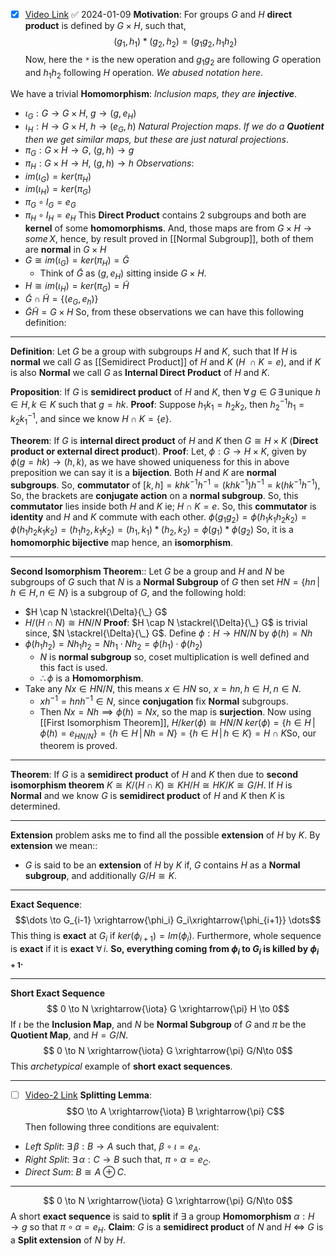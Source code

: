- [x] [Video Link](https://www.youtube.com/watch?v=Xz7_QJ-sIVk) ✅ 2024-01-09
**Motivation**: For groups $G$ and $H$ **direct product** is defined by $G\times H$, such that, $$(g_1, h_1)*(g_2, h_2) = (g_1g_2, h_1h_2)$$Now, here the `*` is the new operation and $g_1g_2$ are following $G$ operation and $h_1h_2$ following $H$ operation. *We abused notation here*.

We have a trivial **Homomorphism**:
*Inclusion maps, they are **injective***.
- $\iota_G: G \to G \times H$, $g \to (g, e_H)$
- $\iota_H: H \to G \times H$, $h \to (e_G, h)$
*Natural Projection maps*. *If we do a **Quotient** then we get similar maps, but these are just natural projections*.
- $\pi_G: G\times H \to G$, $(g,h) \to g$
- $\pi_H: G\times H \to H$, $(g,h) \to h$
*Observations*:
- $im(\iota_G) = ker(\pi_H)$
- $im(\iota_H) = ker(\pi_G)$
- $\pi_G \circ I_G = e_G$
- $\pi_H \circ I_H = e_H$
  This **Direct Product** contains $2$ subgroups and both are **kernel** of some **homomorphisms**. And, those maps are from $G \times H \to some\, X$, hence, by result proved in [[Normal Subgroup]], both of them are **normal** in $G\times H$
- $G \cong im(\iota_G) = ker(\pi_H) = \widetilde{G}$
	- Think of $\widetilde{G}$ as $(g, e_H)$ sitting inside $G \times H$.
- $H \cong im(\iota_H) = ker(\pi_G) = \widetilde{H}$
- $\widetilde{G} \cap \widetilde{H} = \{(e_G, e_h)\}$
- $\widetilde{G}\widetilde{H} = G \times H$
So, from these observations we can have this following definition:
***
**Definition**: Let $G$ be a group with subgroups $H$ and $K$, such that If $H$ is **normal** we call $G$ as [[Semidirect Product]] of $H$ and $K$ ($H\ \cap K = {e}$), and if $K$ is also **Normal** we call $G$ as **Internal Direct Product** of $H$ and $K$.

**Proposition**: If $G$ is **semidirect product** of $H$ and $K$, then $\forall \, g \in G \, \exists\, \text{unique } h \in H, k \in K$ such that $g = hk$.
**Proof**: Suppose $h_1k_1 = h_2k_2$, then $h_2^{-1}h_1 = k_2k_1^{-1}$, and since we know $H \cap K = \{e\}$.

**Theorem**: If $G$ is **internal direct product** of $H$ and $K$ then $G \cong H \times K$ (**Direct product or external direct product**).
**Proof**: Let, $\phi: G \to H \times K$, given by $\phi(g = hk) \to (h, k)$, as we have showed uniqueness for this in above preposition we can say it is a **bijection**.
Both $H$ and $K$ are **normal subgroups**.
So,  **commutator** of $[k, h] = khk^{-1}h^{-1} = (khk^{-1})h^{-1} = k(hk^{-1}h^{-1})$, So, the brackets are **conjugate action** on a **normal subgroup**. So, this **commutator** lies inside both $H$ and $K$ ie; $H \cap K = {e}$.
So, this **commutator** is **identity** and $H$ and $K$ commute with each other.
$\phi(g_1g_2) = \phi(h_1k_1h_2k_2) = \phi(h_1h_2k_1k_2) = (h_1h_2, k_1k_2) = (h_1, k_1) * (h_2, k_2) = \phi(g_1) * \phi(g_2)$
So, it is a **homomorphic bijective** map hence, an **isomorphism**.
***
**Second Isomorphism Theorem**:: Let $G$ be a group and $H$ and $N$ be subgroups of $G$ such that $N$ is a **Normal Subgroup** of $G$ then set $HN = \{hn \, | \, h \in H, n \in N\}$ is a subgroup of $G$, and the following hold:
- $H \cap N \stackrel{\Delta}{\_} G$
- $H / (H \cap N) \cong HN/N$
**Proof**: $H \cap N \stackrel{\Delta}{\_} G$ is trivial since, $N \stackrel{\Delta}{\_} G$.
Define $\phi: H \to HN/N$ by $\phi(h) = Nh$
- $\phi(h_1h_2) = Nh_1h_2 = Nh_1 \cdot Nh_2 = \phi(h_1) \cdot \phi(h_2)$
	- $N$ is **normal subgroup** so, coset multiplication is well defined and this fact is used.
	- $\therefore \, \phi$ is a **Homomorphism**.
- Take any $Nx \in HN/N$, this means $x \in HN$ so, $x = hn, h \in H, n \in N$.
	- $xh^{-1} = hnh^{-1} \in N$, since **conjugation** fix **Normal** subgroups.
	- Then $Nx = Nh \implies \phi(h) = Nx$, so the map is **surjection**.
Now using [[First Isomorphism Theorem]],
$H/ker(\phi) \cong HN/N$
$ker(\phi) = \{h \in H \,|\, \phi(h) = e_{HN/N}\} = \{h \in H\, | \, Nh = N\} = \{h \in H \, | \, h \in K\} = H \cap K$So, our theorem is proved.
***
**Theorem**: If $G$ is a **semidirect product** of $H$ and $K$ then due to **second isomorphism theorem** $K \cong K/(H \cap K) \cong KH/H \cong HK/K \cong G/H$.
If $H$ is **Normal** and we know $G$ is **semidirect product** of $H$ and $K$ then $K$ is determined.
***
**Extension** problem asks me to find all the possible **extension** of $H$ by $K$.
By **extension** we mean::
- $G$ is said to be an **extension** of $H$ by $K$ if, $G$ contains $H$ as a **Normal subgroup**, and additionally $G/H \cong K$.
***
**Exact Sequence**: $$\dots \to G_{i-1} \xrightarrow{\phi_i} G_i\xrightarrow{\phi_{i+1}} \dots$$
This thing is **exact** at $G_i$ if $ker(\phi_{i+1}) = Im(\phi_i)$.
Furthermore, whole sequence is **exact** if it is **exact** $\forall \, i$.
**So, everything coming from $\phi_i$ to $G_i$ is killed by $\phi_{i+1}$.**
***
**Short Exact Sequence**
$$ 0 \to N \xrightarrow{\iota} G \xrightarrow{\pi} H \to 0$$
If $\iota$ be the **Inclusion Map**, and $N$ be **Normal Subgroup** of $G$ and $\pi$ be the **Quotient Map**, and $H = G/N$.
$$ 0 \to N \xrightarrow{\iota} G \xrightarrow{\pi} G/N\to 0$$
This *archetypical* example of **short exact sequences**.
***
- [ ] [Video-2 Link](https://www.youtube.com/watch?v=tFmbJEaEx3Q)
**Splitting Lemma**: $$O \to A \xrightarrow{\iota} B \xrightarrow{\pi} C$$
Then following three conditions are equivalent:
- *Left Split*: $\exists \, \beta : B \to A$ such that, $\beta \circ \iota = e_A$.
- *Right Split*: $\exists \, \alpha: C \to B$ such that, $\pi \circ \alpha = e_C$.
- *Direct Sum*: $B \cong A \oplus C$.
***
$$ 0 \to N \xrightarrow{\iota} G \xrightarrow{\pi} G/N\to 0$$
A short **exact sequence** is said to **split** if $\exists$ a group **Homomorphism** $\alpha : H \to g$ so that $\pi \circ \alpha = e_H$.
**Claim**: $G$ is a **semidirect product** of $N$ and $H$ $\iff$ $G$ is a **Split extension** of $N$ by $H$.
















